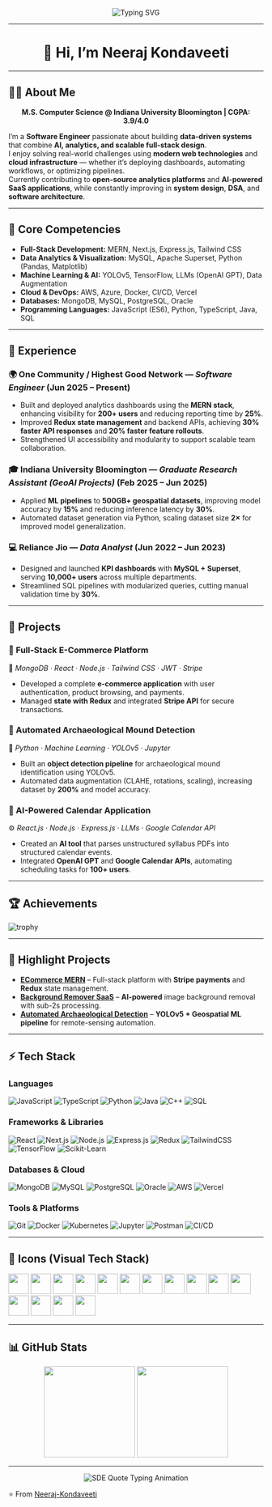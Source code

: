 <!-- Typing SVG -->
<p align="center">
  <img src="https://readme-typing-svg.herokuapp.com?font=Fira+Code&size=26&duration=3000&pause=1000&color=00C2CB&center=true&vCenter=true&width=1000&lines=Hi+I'm+Neeraj+Kondaveeti;Software+Engineer;Data+Analyst;Full-Stack+Developer;Cloud+Enthusiast" alt="Typing SVG" />
</p>

---

<h1 align="center">👋 Hi, I’m Neeraj Kondaveeti</h1>

---

## 👨‍💻 About Me  
<p align="center"><strong>M.S. Computer Science @ Indiana University Bloomington | CGPA: 3.9/4.0</strong></p>  

I’m a **Software Engineer** passionate about building **data-driven systems** that combine **AI, analytics, and scalable full-stack design**.  
I enjoy solving real-world challenges using **modern web technologies** and **cloud infrastructure** — whether it’s deploying dashboards, automating workflows, or optimizing pipelines.  
Currently contributing to **open-source analytics platforms** and **AI-powered SaaS applications**, while constantly improving in **system design**, **DSA**, and **software architecture**.  

---

## 🎯 Core Competencies  
- **Full-Stack Development:** MERN, Next.js, Express.js, Tailwind CSS  
- **Data Analytics & Visualization:** MySQL, Apache Superset, Python (Pandas, Matplotlib)  
- **Machine Learning & AI:** YOLOv5, TensorFlow, LLMs (OpenAI GPT), Data Augmentation  
- **Cloud & DevOps:** AWS, Azure, Docker, CI/CD, Vercel  
- **Databases:** MongoDB, MySQL, PostgreSQL, Oracle  
- **Programming Languages:** JavaScript (ES6), Python, TypeScript, Java, SQL  

---

## 💼 Experience  

### 🌍 One Community / Highest Good Network — *Software Engineer* (Jun 2025 – Present)  
- Built and deployed analytics dashboards using the **MERN stack**, enhancing visibility for **200+ users** and reducing reporting time by **25%**.  
- Improved **Redux state management** and backend APIs, achieving **30% faster API responses** and **20% faster feature rollouts**.  
- Strengthened UI accessibility and modularity to support scalable team collaboration.  

### 🎓 Indiana University Bloomington — *Graduate Research Assistant (GeoAI Projects)* (Feb 2025 – Jun 2025)  
- Applied **ML pipelines** to **500GB+ geospatial datasets**, improving model accuracy by **15%** and reducing inference latency by **30%**.  
- Automated dataset generation via Python, scaling dataset size **2×** for improved model generalization.  

### 💻 Reliance Jio — *Data Analyst* (Jun 2022 – Jun 2023)  
- Designed and launched **KPI dashboards** with **MySQL + Superset**, serving **10,000+ users** across multiple departments.  
- Streamlined SQL pipelines with modularized queries, cutting manual validation time by **30%**.  

---

## 🚀 Projects  

### 🛒 Full-Stack E-Commerce Platform  
🔧 *MongoDB · React · Node.js · Tailwind CSS · JWT · Stripe*  
- Developed a complete **e-commerce application** with user authentication, product browsing, and payments.  
- Managed **state with Redux** and integrated **Stripe API** for secure transactions.  

### 🧭 Automated Archaeological Mound Detection  
🤖 *Python · Machine Learning · YOLOv5 · Jupyter*  
- Built an **object detection pipeline** for archaeological mound identification using YOLOv5.  
- Automated data augmentation (CLAHE, rotations, scaling), increasing dataset by **200%** and model accuracy.  

### 📅 AI-Powered Calendar Application  
⚙️ *React.js · Node.js · Express.js · LLMs · Google Calendar API*  
- Created an **AI tool** that parses unstructured syllabus PDFs into structured calendar events.  
- Integrated **OpenAI GPT** and **Google Calendar APIs**, automating scheduling tasks for **100+ users**.  

---

## 🏆 Achievements
![trophy](https://github-profile-trophy.vercel.app/?username=Neeraj-Kondaveeti&theme=onedark&row=1)

---

## 🚀 Highlight Projects
- [**ECommerce MERN**](https://github.com/Neeraj-Kondaveeti/ECommerce_MERN-) – Full-stack platform with **Stripe payments** and **Redux** state management.  
- [**Background Remover SaaS**](https://github.com/Neeraj-Kondaveeti/BackGround-Remover-App) – **AI-powered** image background removal with sub-2s processing.  
- [**Automated Archaeological Detection**](https://github.com/Neeraj-Kondaveeti/Projects/tree/main/Automatic%20Mounds%20Detection) – **YOLOv5 + Geospatial ML pipeline** for remote-sensing automation.  

---

## ⚡ Tech Stack

### Languages
![JavaScript](https://img.shields.io/badge/JavaScript-F7DF1E?logo=javascript&logoColor=000) 
![TypeScript](https://img.shields.io/badge/TypeScript-3178C6?logo=typescript&logoColor=fff)
![Python](https://img.shields.io/badge/Python-3776AB?logo=python&logoColor=fff)
![Java](https://img.shields.io/badge/Java-007396?logo=java&logoColor=fff)
![C++](https://img.shields.io/badge/C++-00599C?logo=cplusplus&logoColor=fff)
![SQL](https://img.shields.io/badge/SQL-003B57?logo=databricks&logoColor=fff)

### Frameworks & Libraries
![React](https://img.shields.io/badge/React-61DAFB?logo=react&logoColor=000)
![Next.js](https://img.shields.io/badge/Next.js-000000?logo=nextdotjs&logoColor=fff)
![Node.js](https://img.shields.io/badge/Node.js-339933?logo=node.js&logoColor=fff)
![Express.js](https://img.shields.io/badge/Express.js-000000?logo=express&logoColor=fff)
![Redux](https://img.shields.io/badge/Redux-764ABC?logo=redux&logoColor=fff)
![TailwindCSS](https://img.shields.io/badge/Tailwind_CSS-38B2AC?logo=tailwind-css&logoColor=fff)
![TensorFlow](https://img.shields.io/badge/TensorFlow-FF6F00?logo=tensorflow&logoColor=fff)
![Scikit-Learn](https://img.shields.io/badge/Scikit--Learn-F7931E?logo=scikitlearn&logoColor=fff)

### Databases & Cloud
![MongoDB](https://img.shields.io/badge/MongoDB-47A248?logo=mongodb&logoColor=fff)
![MySQL](https://img.shields.io/badge/MySQL-4479A1?logo=mysql&logoColor=fff)
![PostgreSQL](https://img.shields.io/badge/PostgreSQL-336791?logo=postgresql&logoColor=fff)
![Oracle](https://img.shields.io/badge/Oracle-F80000?logo=oracle&logoColor=fff)
![AWS](https://img.shields.io/badge/AWS-232F3E?logo=amazon-aws&logoColor=fff)
![Vercel](https://img.shields.io/badge/Vercel-000000?logo=vercel&logoColor=fff)

### Tools & Platforms
![Git](https://img.shields.io/badge/Git-F05032?logo=git&logoColor=fff)
![Docker](https://img.shields.io/badge/Docker-2496ED?logo=docker&logoColor=fff)
![Kubernetes](https://img.shields.io/badge/Kubernetes-326CE5?logo=kubernetes&logoColor=fff)
![Jupyter](https://img.shields.io/badge/Jupyter-F37626?logo=jupyter&logoColor=fff)
![Postman](https://img.shields.io/badge/Postman-FF6C37?logo=postman&logoColor=fff)
![CI/CD](https://img.shields.io/badge/CI%2FCD-2088FF?logo=github-actions&logoColor=fff)

---

## 🎨 Icons (Visual Tech Stack)

<p align="left">
  <img src="https://cdn.jsdelivr.net/gh/devicons/devicon/icons/react/react-original.svg" width="40" height="40"/>
  <img src="https://cdn.jsdelivr.net/gh/devicons/devicon/icons/python/python-original.svg" width="40" height="40"/>
  <img src="https://cdn.jsdelivr.net/gh/devicons/devicon/icons/javascript/javascript-original.svg" width="40" height="40"/>
  <img src="https://cdn.jsdelivr.net/gh/devicons/devicon/icons/typescript/typescript-original.svg" width="40" height="40"/>
  <img src="https://cdn.jsdelivr.net/gh/devicons/devicon/icons/java/java-original.svg" width="40" height="40"/>
  <img src="https://cdn.jsdelivr.net/gh/devicons/devicon/icons/cplusplus/cplusplus-original.svg" width="40" height="40"/>
  <img src="https://cdn.jsdelivr.net/gh/devicons/devicon/icons/nodejs/nodejs-original.svg" width="40" height="40"/>
  <img src="https://cdn.jsdelivr.net/gh/devicons/devicon/icons/express/express-original.svg" width="40" height="40"/>
  <img src="https://cdn.jsdelivr.net/gh/devicons/devicon/icons/mongodb/mongodb-original.svg" width="40" height="40"/>
  <img src="https://cdn.jsdelivr.net/gh/devicons/devicon/icons/mysql/mysql-original.svg" width="40" height="40"/>
  <img src="https://cdn.jsdelivr.net/gh/devicons/devicon/icons/postgresql/postgresql-original.svg" width="40" height="40"/>
  <img src="https://cdn.jsdelivr.net/gh/devicons/devicon/icons/docker/docker-original.svg" width="40" height="40"/>
  <img src="https://cdn.jsdelivr.net/gh/devicons/devicon/icons/kubernetes/kubernetes-plain.svg" width="40" height="40"/>
  <img src="https://cdn.jsdelivr.net/gh/devicons/devicon/icons/jupyter/jupyter-original.svg" width="40" height="40"/>
  <img src="https://cdn.jsdelivr.net/gh/devicons/devicon/icons/git/git-original.svg" width="40" height="40"/>
</p>

---

## 📊 GitHub Stats  

<p align="center">
  <img src="https://github-readme-stats.vercel.app/api?username=Neeraj-Kondaveeti&show_icons=true&theme=tokyonight&hide_border=true" height="180em"/>
  <img src="https://github-readme-streak-stats.herokuapp.com/?user=Neeraj-Kondaveeti&theme=tokyonight&hide_border=true" height="180em"/>
</p>

---
<p align="center">
  <img src="https://readme-typing-svg.herokuapp.com?font=Fira+Code&size=24&duration=3000&pause=1000&color=00C2CB&center=true&vCenter=true&width=600&lines=Code.+Scale.+Iterate.+Deliver." alt="SDE Quote Typing Animation" />
</p>

⭐️ From [Neeraj-Kondaveeti](https://github.com/Neeraj-Kondaveeti)
